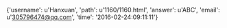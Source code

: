 {'username': u'Hanxuan', 'path': u'1160/1160.html', 'answer': u'ABC', 'email': u'305796474@qq.com', 'time': '2016-02-24:09:11:11'}